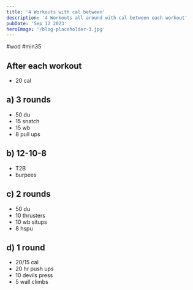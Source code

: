 ```yaml
---
title: '4 Workouts with cal between'
description: '4 Workouts all around with cal between each workout'
pubDate: 'Sep 12 2023'
heroImage: '/blog-placeholder-3.jpg'
---
```

#wod #min35
## After each workout
- 20 cal
## a) 3 rounds
- 50 du
- 15 snatch
- 15 wb
- 8 pull ups
## b) 12-10-8
- T2B
- burpees
## c) 2 rounds
- 50 du
- 10 thrusters
- 10 wb situps
- 8 hspu
## d) 1 round
- 20/15 cal
- 20 hr push ups
- 10 devils press
- 5 wall climbs
